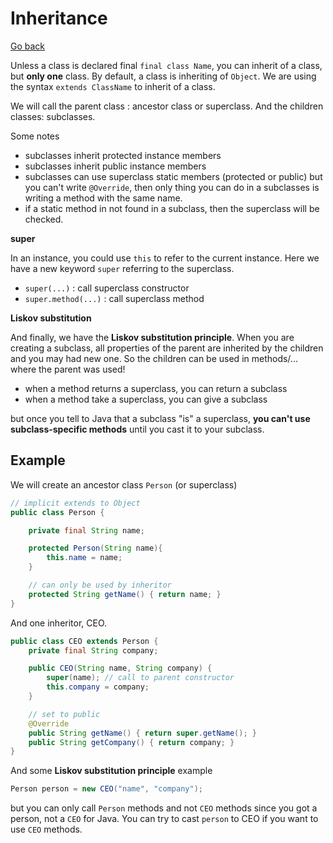 # Inheritance

[Go back](..)

Unless a class is declared final ``final class Name``, you can
inherit of a class, but **only one** class. By default, a class
is inheriting of ``Object``. We are using the syntax
``extends ClassName`` to inherit of a class.

We will call the parent class : ancestor class or superclass.
And the children classes: subclasses.

Some notes

* subclasses inherit protected instance members
* subclasses inherit public instance members
* subclasses can use superclass static members (protected or public)
but you can't write ``@Override``, then only thing you can do
in a subclasses is writing a method with the same name.
* if a static method in not found in a subclass, then the superclass
will be checked.

<div class="sl"></div>

**super**

In an instance, you could use ``this`` to refer to the current
instance. Here we have a new keyword ``super`` referring to the
superclass.
* ``super(...)`` : call superclass constructor
* ``super.method(...)`` : call superclass method

<div class="sr"></div>

**Liskov substitution**

And finally, we have the **Liskov substitution principle**. When
you are creating a subclass, all properties of the parent are
inherited by the children and you may had new one. So the children
can be used in methods/... where the parent was used!

* when a method returns a superclass, you can return a subclass
* when a method take a superclass, you can give a subclass

but once you tell to Java that a subclass "is" a superclass,
**you can't use subclass-specific methods** until you cast it
to your subclass.

<div class="sl"></div>

## Example

We will create an ancestor class ``Person`` (or superclass)

```java
// implicit extends to Object
public class Person {

    private final String name;

    protected Person(String name){
        this.name = name;
    }

    // can only be used by inheritor
    protected String getName() { return name; }
}
```

And one inheritor, CEO.

```java
public class CEO extends Person {
    private final String company;

    public CEO(String name, String company) {
        super(name); // call to parent constructor
        this.company = company;
    }

    // set to public
    @Override
    public String getName() { return super.getName(); }
    public String getCompany() { return company; }
}
```

And some **Liskov substitution principle** example

```java
Person person = new CEO("name", "company");
```

but you can only call ``Person`` methods and not `CEO` methods
since you got a person, not a ``CEO``
for Java. You can try to cast ``person`` to CEO if you want to use
``CEO`` methods.